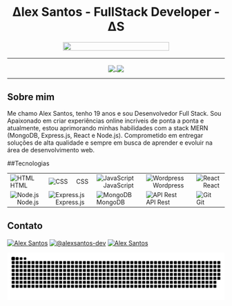 <h1 align="center">Δlex Santos - FullStack Developer - ΔS</h1>  

<div align="center"><img width="70%" height="60%" src="https://i.imgur.com/12MoVbg.png"/></div>
<hr/>

<div align="center">
  <a href="https://github.com/alexsantos/github-readme-stats">
    <img align="center" src="https://github-readme-stats.vercel.app/api?username=alexsantos-dev&show_icons=true&theme=swift&card_width=400px&line_height=28&locale=pt-br&custom_title=Estatísticas&rank_icon=github&border_radius=10px"/>
  </a>
  <a href="https://github.com/alexsantos/convoychat">
    <img align="center" src="https://github-readme-stats.vercel.app/api/top-langs/?username=alexsantos-dev&layout=donut&theme=swift&card_width=300px&locale=pt-br&border_radius=10px"/>
  </a>
</div>

***

## Sobre mim
Me chamo Alex Santos, tenho 19 anos e sou Desenvolvedor Full Stack. Sou Apaixonado em criar experiências online incríveis de ponta a ponta e atualmente, estou aprimorando minhas habilidades com a stack MERN (MongoDB, Express.js, React e Node.js). Comprometido em entregar soluções de alta qualidade e sempre em busca de aprender e evoluir na área de desenvolvimento web.

##Tecnologias

<table>
  <tbody>
    <tr>
      <td>
        <img
          src="https://user-images.githubusercontent.com/25181517/192158954-f88b5814-d510-4564-b285-dff7d6400dad.png"
          height="40"
          alt="HTML"
        />
        <img width="12" /> HTML
      </td>
      <td>
        <img
          src="https://user-images.githubusercontent.com/25181517/183898674-75a4a1b1-f960-4ea9-abcb-637170a00a75.png"
          height="40"
          alt="CSS"
        />
        <img width="12" /> CSS
      </td>
      <td>
        <img
          src="https://user-images.githubusercontent.com/25181517/117447155-6a868a00-af3d-11eb-9cfe-245df15c9f3f.png"
          height="40"
          alt="JavaScript"
        />
        <img width="12" /> JavaScript
      </td>
      <td>
        <img
          src="https://user-images.githubusercontent.com/25181517/192158957-b1256181-356c-46a3-beb9-487af08a6266.png"
          height="40"
          alt="Wordpress"
        />
        <img width="12" /> Wordpress
      </td>
      <td>
        <img
          src="https://user-images.githubusercontent.com/25181517/183897015-94a058a6-b86e-4e42-a37f-bf92061753e5.png"
          alt="React"
          width="40"
          height="40"
        />
        <img width="12" /> React
      </td>
    </tr>
    <tr>
      <td>
        <img
          src="https://user-images.githubusercontent.com/25181517/183568594-85e280a7-0d7e-4d1a-9028-c8c2209e073c.png"
          height="40"
          alt="Node.js"
        />
        <img width="12" /> Node.js
      </td>
      <td>
        <img
          src="https://user-images.githubusercontent.com/25181517/183859966-a3462d8d-1bc7-4880-b353-e2cbed900ed6.png"
          height="40"
          alt="Express.js"
        />
        <img width="12" /> Express.js
      </td>
      <td>
        <img
          src="https://user-images.githubusercontent.com/25181517/182884177-d48a8579-2cd0-447a-b9a6-ffc7cb02560e.png"
          height="40"
          alt="MongoDB"
        />
        <img width="12" /> MongoDB
      </td>
      <td>
        <img
          src="https://user-images.githubusercontent.com/25181517/192107858-fe19f043-c502-4009-8c47-476fc89718ad.png"
          height="40"
          alt="API Rest"
        />
        <img width="12" /> API Rest
      </td>
      <td>
        <img
          src="https://user-images.githubusercontent.com/25181517/192108372-f71d70ac-7ae6-4c0d-8395-51d8870c2ef0.png"
          height="40"
          alt="Git"
        />
        <img width="12" /> Git
      </td>
    </tr>
  </tbody>
</table>

## Contato

<p align="left">
<a href="https://www.linkedin.com/in/alex-santos-b020b5296?utm_source=share&utm_campaign=share_via&utm_content=profile&utm_medium=android_app" target="blank"><img align="center" src="https://github.com/dheereshagrwal/colored-icons/blob/master/icons/linkedin/linkedin.svg" alt="Alex Santos" height="30" width="40"/></a>
<a href="https://discord.com/invite/pKphNtVK" target="blank"><img align="center" src="https://github.com/dheereshagrwal/colored-icons/blob/master/icons/discord/discord.svg" alt="@alexsantos-dev" height="30" width="40" /></a>
<a href="https://www.facebook.com/profile.php?id=61551060350592" target="blank"><img align="center" src="https://github.com/dheereshagrwal/colored-icons/blob/master/icons/facebook/facebook.svg" alt="Alex Santos" height="30" width="40" />
</a>
</p>

![snake gif](https://github.com/alexsantos-dev/alexsantos-dev/blob/output/github-contribution-grid-snake.svg)
